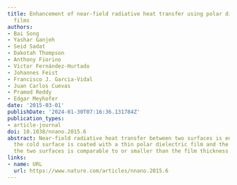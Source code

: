 ```yaml
---
title: Enhancement of near-field radiative heat transfer using polar dielectric thin
  films
authors:
- Bai Song
- Yashar Ganjeh
- Seid Sadat
- Dakotah Thompson
- Anthony Fiorino
- Víctor Fernández-Hurtado
- Johannes Feist
- Francisco J. Garcia-Vidal
- Juan Carlos Cuevas
- Pramod Reddy
- Edgar Meyhofer
date: '2015-03-01'
publishDate: '2024-01-30T07:16:36.131784Z'
publication_types:
- article-journal
doi: 10.1038/nnano.2015.6
abstract: Near-field radiative heat transfer between two surfaces is enhanced when
  the cold surface is coated with a thin polar dielectric film and the gap between
  the two surfaces is comparable to or smaller than the film thickness.
links:
- name: URL
  url: https://www.nature.com/articles/nnano.2015.6
---
```

